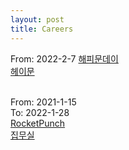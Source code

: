 ```yaml
---
layout: post
title: Careers
---
```


From: 2022-2-7
[해피문데이](https://happymoonday.com/)<br />
[헤이문](https://apps.apple.com/kr/app/%ED%97%A4%EC%9D%B4%EB%AC%B8-%EC%9B%94%EA%B2%BD%EA%B4%80%EB%A6%AC-%EC%95%B1/id1477295943)<br/><br/>

From: 2021-1-15<br />
To: 2022-1-28<br />
[RocketPunch](https://www.rocketpunch.com/)<br />
[집무실](https://apps.apple.com/kr/app/%EC%A7%91%EB%AC%B4%EC%8B%A4-%EC%A7%91-%EA%B7%BC%EC%B2%98-%EC%82%AC%EB%AC%B4%EC%8B%A4/id1525243148)<br />
